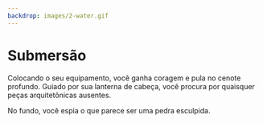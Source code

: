 ```yaml
---
backdrop: images/2-water.gif
---
```


# Submersão

Colocando o seu equipamento, você ganha coragem e pula no cenote profundo. Guiado por sua lanterna de cabeça, você procura por quaisquer peças arquitetônicas ausentes.

No fundo, você espia o que parece ser uma pedra esculpida.

<Item id="13" />

<Page url="378" instructions="Quando você pega a pedra, ela se quebra em várias partes." condition="13" action="Recolha as peças e volte à superfície" />

